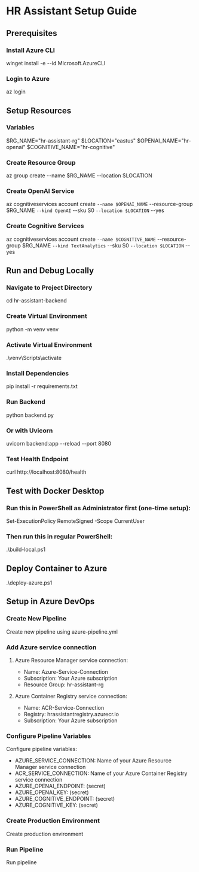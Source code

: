 # HR Assistant Setup Guide

## Prerequisites

### Install Azure CLI

winget install -e --id Microsoft.AzureCLI

### Login to Azure

az login

## Setup Resources

### Variables

$RG_NAME="hr-assistant-rg"
$LOCATION="eastus"
$OPENAI_NAME="hr-openai"
$COGNITIVE_NAME="hr-cognitive"

### Create Resource Group

az group create --name $RG_NAME --location $LOCATION

### Create OpenAI Service

az cognitiveservices account create `--name $OPENAI_NAME`
--resource-group $RG_NAME `--kind OpenAI`
--sku S0 `--location $LOCATION`
--yes

### Create Cognitive Services

az cognitiveservices account create `--name $COGNITIVE_NAME`
--resource-group $RG_NAME `--kind TextAnalytics`
--sku S0 `--location $LOCATION`
--yes

## Run and Debug Locally

### Navigate to Project Directory

cd hr-assistant-backend

### Create Virtual Environment

python -m venv venv

### Activate Virtual Environment

.\venv\Scripts\activate

### Install Dependencies

pip install -r requirements.txt

### Run Backend

python backend.py

### Or with Uvicorn

uvicorn backend:app --reload --port 8080

### Test Health Endpoint

curl http://localhost:8080/health

## Test with Docker Desktop

### Run this in PowerShell as Administrator first (one-time setup):

Set-ExecutionPolicy RemoteSigned -Scope CurrentUser

### Then run this in regular PowerShell:

.\build-local.ps1

## Deploy Container to Azure

.\deploy-azure.ps1

## Setup in Azure DevOps

### Create New Pipeline

Create new pipeline using azure-pipeline.yml

### Add Azure service connection

1. Azure Resource Manager service connection:

   - Name: Azure-Service-Connection
   - Subscription: Your Azure subscription
   - Resource Group: hr-assistant-rg

2. Azure Container Registry service connection:
   - Name: ACR-Service-Connection
   - Registry: hrassistantregistry.azurecr.io
   - Subscription: Your Azure subscription

### Configure Pipeline Variables

Configure pipeline variables:

- AZURE_SERVICE_CONNECTION: Name of your Azure Resource Manager service connection
- ACR_SERVICE_CONNECTION: Name of your Azure Container Registry service connection
- AZURE_OPENAI_ENDPOINT: (secret)
- AZURE_OPENAI_KEY: (secret)
- AZURE_COGNITIVE_ENDPOINT: (secret)
- AZURE_COGNITIVE_KEY: (secret)

### Create Production Environment

Create production environment

### Run Pipeline

Run pipeline

